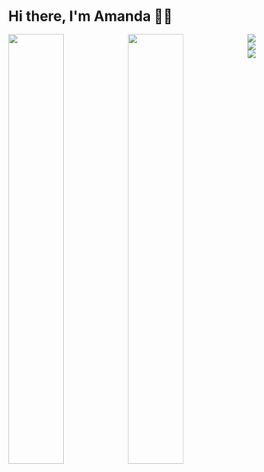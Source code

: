 # Hi there, I'm Amanda 👋🏻


<img align="left" width="47%" src="https://github-readme-stats.vercel.app/api?username=amandarondina&show_icons=true&theme=jolly&$PAT_1"  />

<img align="left" width="47%" src="https://github-readme-stats.vercel.app/api/top-langs/?username=amandarondina&layout=compact&$PAT_1" />



<a href="https://scrimba.com/certificate/uZY3NPfB/gfrontend" target="_blank" >
  <img src="https://img.shields.io/badge/scrimba-2B283A?style=for-the-badge&logo=scrimba&logoColor=white" /> 
</a>

<a href="https://www.linkedin.com/in/amandarondina/" target="_blank" >
  <img src="https://img.shields.io/badge/linkedin-%230077B5.svg?style=for-the-badge&logo=linkedin&logoColor=whit" /> 
</a>

<a href="mailto:contact.amandarondina@gmail.com" target="_blank" >
  <img src="https://img.shields.io/badge/Gmail-D14836?style=for-the-badge&logo=gmail&logoColor=white" />
  </a>
